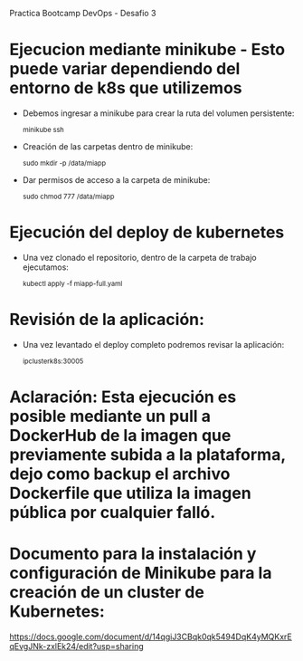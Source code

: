 Practica Bootcamp DevOps - Desafio 3 
# Ejecucion mediante minikube - Esto puede variar dependiendo del entorno de k8s que utilizemos
* Debemos ingresar a minikube para crear la ruta del volumen persistente:

    <sub>minikube ssh</sub>
  
* Creación de las carpetas dentro de minikube:
  
    <sub>sudo mkdir -p /data/miapp</sub>

* Dar permisos de acceso a la carpeta de minikube:

    <sub>sudo chmod 777 /data/miapp</sub>

# Ejecución del deploy de kubernetes
* Una vez clonado el repositorio, dentro de la carpeta de trabajo ejecutamos:

    <sub>kubectl apply -f miapp-full.yaml</sub>

# Revisión de la aplicación:
* Una vez levantado el deploy completo podremos revisar la aplicación:

    <sub>ipclusterk8s:30005</sub>

    

# Aclaración: Esta ejecución es posible mediante un pull a DockerHub de la imagen que previamente subida a la plataforma, dejo como backup el archivo Dockerfile que utiliza la imagen pública por cualquier falló.
# Documento para la instalación y configuración de Minikube para la creación de un cluster de Kubernetes: 
https://docs.google.com/document/d/14qgiJ3CBqk0qk5494DqK4yMQKxrEqEvgJNk-zxlEk24/edit?usp=sharing
